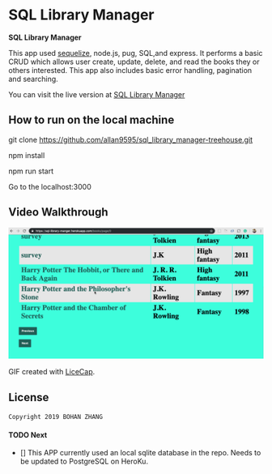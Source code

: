 # SQL Library Manager
**SQL Library Manager** 

This app used [sequelize](https://sequelize.readthedocs.io/en/2.0/), node.js, pug, SQL,and express. It performs a basic CRUD which allows user create, update, delete, and read the books they or others interested. This app also includes basic error handling, pagination and searching.

You can visit the live version at [SQL Library Manager](https://sql-library-manger.herokuapp.com/)


## How to run on the local machine

git clone https://github.com/allan9595/sql_library_manager-treehouse.git

npm install 

npm run start

Go to the localhost:3000

## Video Walkthrough

<img src='https://github.com/allan9595/sql_library_manager-treehouse/blob/master/sql-library-manager.gif' title='Video Walkthrough' width='' alt='Video Walkthrough' />

GIF created with [LiceCap](http://www.cockos.com/licecap/).


## License

    Copyright 2019 BOHAN ZHANG

#### TODO Next
- [] This APP currently used an local sqlite database in the repo. Needs to be updated to PostgreSQL on HeroKu.